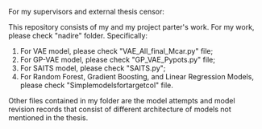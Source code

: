 For my supervisors and external thesis censor:

This repository consists of my and my project parter's work. For my work, please check "nadire" folder. Specifically:
1. For VAE model, please check "VAE_All_final_Mcar.py" file;
2. For GP-VAE model, please check "GP_VAE_Pypots.py" file;
3. For SAITS model, please check "SAITS.py";
4. For Random Forest, Gradient Boosting, and Linear Regression Models, please check "Simplemodelsfortargetcol" file. 

Other files contained in my folder are the model attempts and model revision records that consist of different architecture of models not mentioned in the thesis. 

